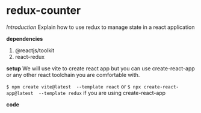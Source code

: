 # redux-counter

*Introduction*
Explain how to use redux to manage state in a react application

**dependencies**
1. @reactjs/toolkit
2. react-redux
 
**setup**
We will use vite to create react app but you can use create-react-app or any other react toolchain you are comfortable with.

<code>$ npm create vite@latest <appName> --template react</code>  or  <code>$ npx create-react-app@latest <appName> --template redux</code> if you are using create-react-app

**code**
